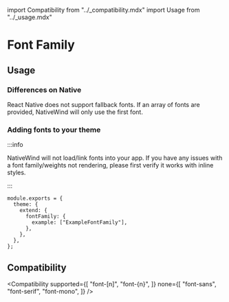 import Compatibility from "../\_compatibility.mdx"
import Usage from "../\_usage.mdx"

# Font Family

## Usage

<Usage />

### Differences on Native

React Native does not support fallback fonts. If an array of fonts are provided, NativeWind will only use the first font.

### Adding fonts to your theme

:::info

NativeWind will not load/link fonts into your app. If you have any issues with a font family/weights not rendering, please first verify it works with inline styles.

:::

```tsx
module.exports = {
  theme: {
    extend: {
      fontFamily: {
        example: ["ExampleFontFamily"],
      },
    },
  },
};
```

## Compatibility

<Compatibility
supported={[
"font-[n]",
"font-{n}",
]}
none={[
"font-sans",
"font-serif",
"font-mono",
]}
/>
